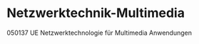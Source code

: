 Netzwerktechnik-Multimedia
==========================

050137 UE Netzwerktechnologie für Multimedia Anwendungen
